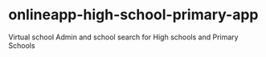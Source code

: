 # onlineapp-high-school-primary-app
Virtual school Admin and school search for High schools and Primary Schools
